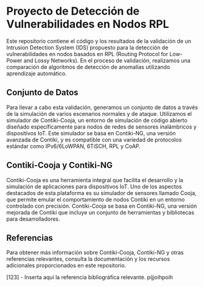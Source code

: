 # Proyecto de Detección de Vulnerabilidades en Nodos RPL

Este repositorio contiene el código y los resultados de la validación de un Intrusion Detection System (IDS) propuesto para la detección de vulnerabilidades en nodos basados en RPL (Routing Protocol for Low-Power and Lossy Networks). En el proceso de validación, realizamos una comparación de algoritmos de detección de anomalías utilizando aprendizaje automático.

## Conjunto de Datos

Para llevar a cabo esta validación, generamos un conjunto de datos a través de la simulación de varios escenarios normales y de ataque. Utilizamos el simulador de Contiki-Cooja, un entorno de simulación de código abierto diseñado específicamente para nodos de redes de sensores inalámbricos y dispositivos IoT. Este simulador se basa en Contiki-NG, una versión avanzada de Contiki, y es compatible con una variedad de protocolos estándar como IPv6/6LoWPAN, 6TiSCH, RPL y CoAP.

## Contiki-Cooja y Contiki-NG

Contiki-Cooja es una herramienta integral que facilita el desarrollo y la simulación de aplicaciones para dispositivos IoT. Uno de los aspectos destacados de esta plataforma es su simulador de sensores llamado Cooja, que permite emular el comportamiento de nodos Contiki en un entorno controlado con precisión. Contiki-Cooja se basa en Contiki-NG, una versión mejorada de Contiki que incluye un conjunto de herramientas y bibliotecas para desarrolladores.

## Referencias

Para obtener más información sobre Contiki-Cooja, Contiki-NG y otras referencias relevantes, consulta la documentación y los recursos adicionales proporcionados en este repositorio.

[123] - Inserta aquí la referencia bibliográfica relevante.
píjjoihpoih

